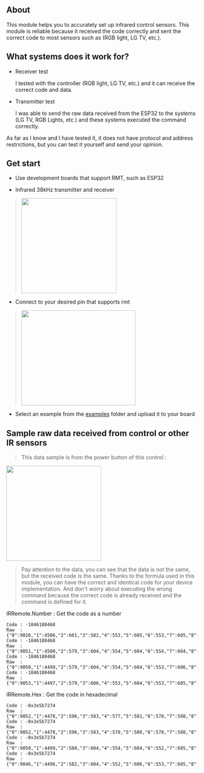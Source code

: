 ## About
This module helps you to accurately set up infrared control sensors. This module is reliable because it received the code correctly and sent the correct code to most sensors such as (RGB light, LG TV, etc.).

## What systems does it work for?
- Receiver test

  I tested with the controller (RGB light, LG TV, etc.) and it can receive the correct code and data.

- Transmitter test

  I was able to send the raw data received from the ESP32 to the systems (LG TV, RGB Lights, etc.) and these systems executed the command correctly.

As far as I know and I have tested it, it does not have protocol and address restrictions, but you can test it yourself and send your opinion.

## Get start
  - Use development boards that support RMT, such as ESP32

  - Infrared 38kHz transmitter and receiver
  > <img src="https://github.com/salarizadi/moddable-sdk/assets/67143370/a4ff8a5c-83ac-4c66-bc16-430a8dca97f6" width="250" height="250"></img>
 
  - Connect to your desired pin that supports rmt

  > <img src="https://github.com/salarizadi/moddable-sdk/assets/67143370/04373ddb-8260-44fc-9566-2a889d12ab72" width="300" height="250"></img>

  - Select an example from the [examples](https://github.com/salarizadi/moddable-sdk/tree/main/Modules/IRRemote/examples) folder and upload it to your board

<a id="sample-raw"></a>
## Sample raw data received from control or other IR sensors

 > This data sample is from the power button of this control :

 <img src="https://github.com/salarizadi/moddable-sdk/assets/67143370/da656d9b-2e92-4c2f-983b-c2879121dbee" width="250" height="250">
 
 > Pay attention to the data, you can see that the data is not the same, but the received code is the same. Thanks to the formula used in this module, you can have the correct and identical code for your device implementation. And don't worry about executing the wrong command because the correct code is already received and the command is defined for it.

IRRemote.Number : Get the code as a number
```
Code : -1046180468
Raw  : {"0":9020,"1":4506,"2":601,"3":582,"4":553,"5":605,"6":553,"7":605,"8":553,"9":605,"10":552,"11":605,"12":554,"13":604,"14":554,"15":603,"16":554,"17":604,"18":555,"19":1658,"20":577,"21":1658,"22":579,"23":1657,"24":579,"25":1658,"26":580,"27":1656,"28":605,"29":1632,"30":580,"31":1656,"32":580,"33":1656,"34":580,"35":1657,"36":577,"37":581,"38":577,"39":1637,"40":598,"41":582,"42":576,"43":582,"44":576,"45":581,"46":549,"47":1664,"48":600,"49":582,"50":548,"51":610,"52":526,"53":1685,"54":577,"55":606,"56":548,"57":1662,"58":580,"59":1657,"60":579,"61":1657,"62":580,"63":605,"64":553,"65":1657,"66":579}
Code : -1046180468
Raw  : {"0":9051,"1":4500,"2":579,"3":604,"4":554,"5":604,"6":554,"7":604,"8":554,"9":604,"10":553,"11":605,"12":553,"13":604,"14":554,"15":604,"16":554,"17":604,"18":554,"19":1636,"20":600,"21":1636,"22":599,"23":1636,"24":597,"25":1637,"26":599,"27":1637,"28":573,"29":1664,"30":579,"31":1655,"32":581,"33":1658,"34":578,"35":1657,"36":604,"37":581,"38":554,"39":1655,"40":580,"41":604,"42":554,"43":604,"44":554,"45":604,"46":553,"47":1657,"48":580,"49":604,"50":554,"51":604,"52":554,"53":1655,"54":605,"55":581,"56":552,"57":1658,"58":580,"59":1656,"60":581,"61":1656,"62":579,"63":579,"64":577,"65":1639,"66":597}
Code : -1046180468
Raw  : {"0":9050,"1":4499,"2":579,"3":604,"4":554,"5":604,"6":553,"7":606,"8":575,"9":582,"10":553,"11":604,"12":554,"13":604,"14":553,"15":605,"16":553,"17":605,"18":554,"19":1656,"20":604,"21":1612,"22":601,"23":1656,"24":577,"25":1638,"26":597,"27":1638,"28":598,"29":1635,"30":577,"31":1660,"32":580,"33":1656,"34":581,"35":1656,"36":579,"37":605,"38":554,"39":1656,"40":580,"41":604,"42":553,"43":606,"44":553,"45":603,"46":554,"47":1658,"48":580,"49":603,"50":554,"51":604,"52":553,"53":1658,"54":579,"55":604,"56":553,"57":1658,"58":580,"59":1657,"60":579,"61":1657,"62":579,"63":605,"64":553,"65":1657,"66":604}
Code : -1046180468
Raw  : {"0":9053,"1":4497,"2":579,"3":606,"4":553,"5":604,"6":553,"7":605,"8":578,"9":579,"10":554,"11":604,"12":554,"13":604,"14":554,"15":604,"16":553,"17":604,"18":554,"19":1657,"20":580,"21":1634,"22":598,"23":1637,"24":599,"25":1636,"26":600,"27":1636,"28":574,"29":1662,"30":580,"31":1658,"32":578,"33":1657,"34":581,"35":1656,"36":580,"37":604,"38":553,"39":1657,"40":581,"41":604,"42":552,"43":605,"44":554,"45":603,"46":554,"47":1657,"48":579,"49":606,"50":553,"51":604,"52":553,"53":1659,"54":578,"55":604,"56":553,"57":1658,"58":579,"59":1638,"60":599,"61":1657,"62":579,"63":579,"64":575,"65":1639,"66":598}
```

IRRemote.Hex : Get the code in hexadecimal
```
Code : -0x3e5b7274
Raw  : {"0":9052,"1":4478,"2":596,"3":583,"4":577,"5":581,"6":578,"7":580,"8":579,"9":578,"10":577,"11":581,"12":578,"13":580,"14":576,"15":581,"16":577,"17":582,"18":577,"19":1636,"20":599,"21":1635,"22":567,"23":1667,"24":580,"25":1658,"26":579,"27":1657,"28":579,"29":1659,"30":578,"31":1657,"32":580,"33":1657,"34":604,"35":1633,"36":579,"37":604,"38":553,"39":1659,"40":578,"41":605,"42":577,"43":581,"44":553,"45":605,"46":552,"47":1659,"48":585,"49":598,"50":577,"51":581,"52":552,"53":1658,"54":580,"55":604,"56":576,"57":1614,"58":599,"59":1657,"60":576,"61":1638,"62":599,"63":582,"64":547,"65":1665,"66":572}
Code : -0x3e5b7274
Raw  : {"0":9052,"1":4478,"2":596,"3":583,"4":578,"5":580,"6":578,"7":580,"8":577,"9":580,"10":577,"11":582,"12":577,"13":580,"14":574,"15":584,"16":575,"17":584,"18":574,"19":1638,"20":597,"21":1637,"22":601,"23":1637,"24":577,"25":1659,"26":578,"27":1658,"28":578,"29":1659,"30":602,"31":1632,"32":580,"33":1659,"34":578,"35":1657,"36":604,"37":580,"38":554,"39":1659,"40":577,"41":605,"42":552,"43":606,"44":553,"45":604,"46":553,"47":1657,"48":578,"49":606,"50":552,"51":606,"52":556,"53":1655,"54":601,"55":558,"56":579,"57":1655,"58":578,"59":1659,"60":576,"61":1638,"62":598,"63":582,"64":576,"65":1636,"66":572}
Code : -0x3e5b7274
Raw  : {"0":9050,"1":4499,"2":580,"3":604,"4":554,"5":604,"6":552,"7":605,"8":555,"9":604,"10":552,"11":606,"12":576,"13":581,"14":553,"15":605,"16":553,"17":605,"18":553,"19":1657,"20":579,"21":1657,"22":601,"23":1614,"24":596,"25":1639,"26":598,"27":1639,"28":597,"29":1637,"30":577,"31":1659,"32":579,"33":1657,"34":579,"35":1658,"36":579,"37":605,"38":553,"39":1657,"40":578,"41":606,"42":553,"43":606,"44":552,"45":605,"46":552,"47":1658,"48":578,"49":606,"50":553,"51":604,"52":579,"53":1632,"54":580,"55":604,"56":554,"57":1657,"58":578,"59":1659,"60":578,"61":1658,"62":579,"63":604,"64":553,"65":1638,"66":598}
Code : -0x3e5b7274
Raw  : {"0":9046,"1":4496,"2":582,"3":604,"4":552,"5":606,"6":553,"7":605,"8":553,"9":604,"10":554,"11":604,"12":554,"13":604,"14":552,"15":605,"16":576,"17":582,"18":554,"19":1657,"20":602,"21":1636,"22":577,"23":1659,"24":578,"25":1658,"26":602,"27":1634,"28":580,"29":1635,"30":597,"31":1639,"32":598,"33":1636,"34":600,"35":1635,"36":576,"37":608,"38":548,"39":1663,"40":579,"41":603,"42":577,"43":582,"44":553,"45":604,"46":554,"47":1657,"48":580,"49":605,"50":551,"51":605,"52":554,"53":1657,"54":580,"55":604,"56":553,"57":1658,"58":603,"59":1632,"60":581,"61":1657,"62":602,"63":581,"64":554,"65":1656,"66":580}
```
